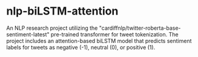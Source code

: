 # nlp-biLSTM-attention
An NLP research project utilizing the "cardiffnlp/twitter-roberta-base-sentiment-latest" pre-trained transformer for tweet tokenization. The project includes an attention-based biLSTM model that predicts sentiment labels for tweets as negative (-1), neutral (0), or positive (1).
